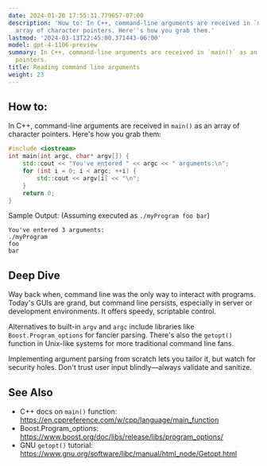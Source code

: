 ```yaml
---
date: 2024-01-20 17:55:31.779657-07:00
description: 'How to: In C++, command-line arguments are received in `main()` as an
  array of character pointers. Here''s how you grab them.'
lastmod: '2024-03-13T22:45:00.371443-06:00'
model: gpt-4-1106-preview
summary: In C++, command-line arguments are received in `main()` as an array of character
  pointers.
title: Reading command line arguments
weight: 23
---
```


## How to:
In C++, command-line arguments are received in `main()` as an array of character pointers. Here's how you grab them:

```C++
#include <iostream>
int main(int argc, char* argv[]) {
    std::cout << "You've entered " << argc << " arguments:\n";
    for (int i = 0; i < argc; ++i) {
        std::cout << argv[i] << "\n";
    }
    return 0;
}
```

Sample Output: (Assuming executed as `./myProgram foo bar`)

```plaintext
You've entered 3 arguments:
./myProgram
foo
bar
```

## Deep Dive
Way back when, command line was the only way to interact with programs. Today's GUIs are grand, but command line persists, especially in server or development environments. It offers speedy, scriptable control.

Alternatives to built-in `argv` and `argc` include libraries like `Boost.Program_options` for fancier parsing. There's also the `getopt()` function in Unix-like systems for more traditional command line fans.

Implementing argument parsing from scratch lets you tailor it, but watch for security holes. Don't trust user input blindly—always validate and sanitize.

## See Also
- C++ docs on `main()` function: https://en.cppreference.com/w/cpp/language/main_function
- Boost.Program_options: https://www.boost.org/doc/libs/release/libs/program_options/
- GNU `getopt()` tutorial: https://www.gnu.org/software/libc/manual/html_node/Getopt.html
